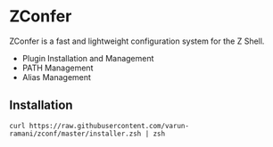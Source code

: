 # ZConfer

ZConfer is a fast and lightweight configuration system for the Z Shell.
* Plugin Installation and Management
* PATH Management
* Alias Management

## Installation
`curl https://raw.githubusercontent.com/varun-ramani/zconf/master/installer.zsh | zsh`